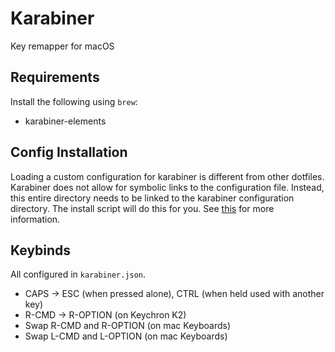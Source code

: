 # Karabiner
Key remapper for macOS

## Requirements
Install the following using `brew`:
- karabiner-elements

## Config Installation
Loading a custom configuration for karabiner is different from other dotfiles. Karabiner does not allow for symbolic links to the configuration file. Instead, this entire directory needs to be linked to the karabiner configuration directory. The install script will do this for you.
See [this](https://karabiner-elements.pqrs.org/docs/manual/misc/configuration-file-path/) for more information.

## Keybinds
All configured in `karabiner.json`.
- CAPS -> ESC (when pressed alone), CTRL (when held used with another key)
- R-CMD -> R-OPTION (on Keychron K2)
- Swap R-CMD and R-OPTION (on mac Keyboards)
- Swap L-CMD and L-OPTION (on mac Keyboards)
